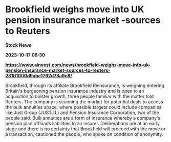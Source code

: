 # Brookfield weighs move into UK pension insurance market -sources to Reuters
**Stock News**

**2023-10-17 06:30**

**https://www.ainvest.com/news/brookfield-weighs-move-into-uk-pension-insurance-market-sources-to-reuters-23101000d9abe1792d78a9e8/**

Brookfield, through its affiliate Brookfield Reinsurance, is weighing entering Britain's burgeoning pension insurance industry and is open to an acquisition to bolster growth, three people familiar with the matter told Reuters. The company is scanning the market for potential deals to access the bulk annuities space, where possible targets could include companies like Just Group (JUSTJ.L) and Pension Insurance Corporation, two of the people said. Bulk annuities are a form of insurance whereby a company's pension plan offloads liabilities to an insurer. Deliberations are at an early stage and there is no certainty that Brookfield will proceed with the move or a transaction, cautioned the people, who spoke on condition of anonymity.